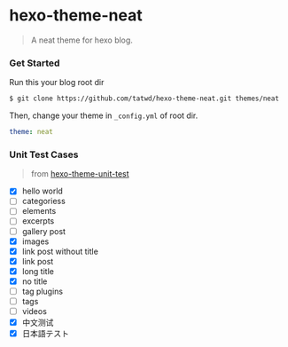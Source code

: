 # hexo-theme-neat
> A neat theme for hexo blog.

### Get Started
Run this your blog root dir
```bash
$ git clone https://github.com/tatwd/hexo-theme-neat.git themes/neat
```
Then, change your theme in `_config.yml` of root dir.
```yml
theme: neat
```

<!--
### Dev Setup
You must clone the unit test template from [offical branch](https://github.com/hexojs/hexo-theme-unit-test), then clone this theme to its themes dir and change `theme` value in then `_config.yml` of the root dir
-->

### Unit Test Cases

> from [hexo-theme-unit-test](https://github.com/hexojs/hexo-theme-unit-test)
- [x] hello world
- [ ] categoriess
- [ ] elements
- [ ] excerpts
- [ ] gallery post
- [x] images
- [x] link post without title
- [x] link post
- [x] long title
- [x] no title
- [ ] tag plugins
- [ ] tags
- [ ] videos
- [x] 中文测试
- [x] 日本語テスト
